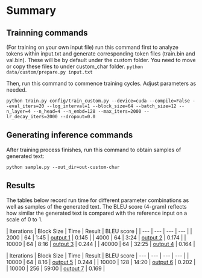 

Summary
=======


Trainning commands
------------------

(For training on your own input file) run this command first to analyze tokens within input.txt and generate corresponding token files (train.bin and val.bin). These will be by default under the custom folder. You need to 
move or copy these files to under custom_char folder.
```python data/custom/prepare.py input.txt```

Then, run this command to commence training cycles. Adjust parameters as needed.

```python train.py config/train_custom.py --device=cuda --compile=False --eval_iters=20 --log_interval=1 --block_size=64 --batch_size=12 --n_layer=4 --n_head=4 --n_embd=128 --max_iters=2000 --lr_decay_iters=2000 --dropout=0.0```


Generating inference commands
-----------------------------

After training process finishes, run this command to obtain samples of generated text:

```python sample.py --out_dir=out-custom-char```



Results
-------


<insert table with the following format>


The tables below record run time for different parameter combinations
as well as samples of the generated text. The BLEU score (4-gram) reflects how similar
the generated text is compared with the reference input on a scale of 0 to 1.

| Iterations | Block Size | Time | Result | BLEU score |
| --- | --- | --- | --- |
| 2000 | 64 | 1:45 | [output 1](out/2kb64t4l5.txt) | 0.145 |
| 4000 | 64 | 3:24 | [output 2](out/4kb64t6m5l4.txt) | 0.174 |
| 10000 | 64 | 8:16 | [output 3](out/10kb64t1551l3.txt) | 0.244 |
| 40000 | 64 | 32:25 | [output 4](out/40kb64t32l26.txt) | 0.164 |

| Iterations | Block Size  | Time | Result | BLEU score
| --- | --- | --- | --- |
| 10000 | 64 | 8.16 | [output 5](out/10kb64t1551l3.txt) | 0.244 |
| 10000 | 128 | 14:20 | [output 6](out/10kb128t14l27.txt) | 0.202 |
| 10000 | 256 | 59:00 | [output 7](out/10kb256t59l17.txt) | 0.169 |









